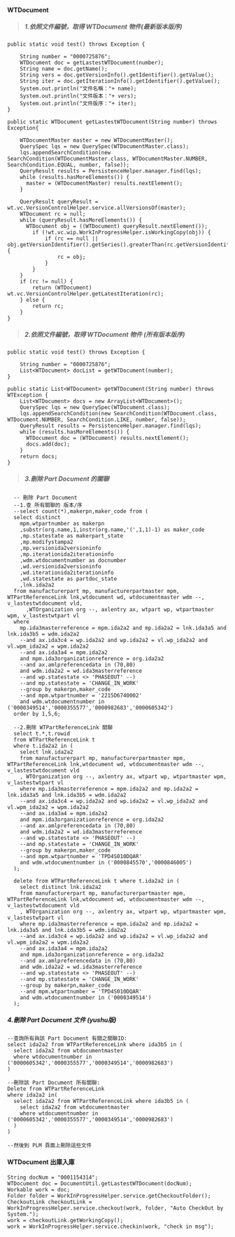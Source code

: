 
#### WTDocument

> ##### 1.依照文件編號，取得 WTDocument 物件(最新版本版序)

    public static void test() throws Exception {

        String number = "0000725876";
        WTDocument doc = getLastestWTDocument(number);
        String name = doc.getName();
        String vers = doc.getVersionInfo().getIdentifier().getValue();
        String iter = doc.getIterationInfo().getIdentifier().getValue();
        System.out.println("文件名稱："+ name);
        System.out.println("文件版本："+ vers);
        System.out.println("文件版序："+ iter);
    }

    public static WTDocument getLastestWTDocument(String number) throws Exception{

        WTDocumentMaster master = new WTDocumentMaster();
        QuerySpec lqs = new QuerySpec(WTDocumentMaster.class);
        lqs.appendSearchCondition(new SearchCondition(WTDocumentMaster.class, WTDocumentMaster.NUMBER, SearchCondition.EQUAL, number, false));
        QueryResult results = PersistenceHelper.manager.find(lqs);
        while (results.hasMoreElements()) {
          master = (WTDocumentMaster) results.nextElement();
        }

        QueryResult queryResult = wt.vc.VersionControlHelper.service.allVersionsOf(master);
        WTDocument rc = null;
        while (queryResult.hasMoreElements()) {
          WTDocument obj = ((WTDocument) queryResult.nextElement());
            if (!wt.vc.wip.WorkInProgressHelper.isWorkingCopy(obj)) {
                if (rc == null || obj.getVersionIdentifier().getSeries().greaterThan(rc.getVersionIdentifier().getSeries())) {
                    rc = obj;
                }
            }
        }
        if (rc != null) {
            return (WTDocument) wt.vc.VersionControlHelper.getLatestIteration(rc);
        } else {
            return rc;
        }
    }
> ##### 2.依照文件編號，取得 WTDocument 物件 (所有版本版序)

    public static void test() throws Exception {

        String number = "0000725876";
        List<WTDocument> docList = getWTDocument(number);
    }

    public static List<WTDocument> getWTDocument(String number) throws WTException {
        List<WTDocument> docs = new ArrayList<WTDocument>();
        QuerySpec lqs = new QuerySpec(WTDocument.class);
        lqs.appendSearchCondition(new SearchCondition(WTDocument.class, WTDocument.NUMBER, SearchCondition.LIKE, number, false));
        QueryResult results = PersistenceHelper.manager.find(lqs);
        while (results.hasMoreElements()) {
          WTDocument doc = (WTDocument) results.nextElement();
          docs.add(doc);
        }
        return docs;
    }

> ##### 3.刪除 Part Document 的關聯

      -- 刪除 Part Document
      --1.查 所有關聯的 版本/序
      --select count(*),makerpn,maker_code from (
      select distinct
        mpm.wtpartnumber as makerpn
        ,substr(org.name,1,instr(org.name,'(',1,1)-1) as maker_code
        ,mp.statestate as makerpart_state
        ,mp.modifystampa2
        ,mp.versionida2versioninfo
        ,mp.iterationida2iterationinfo
        ,wdm.wtdocumentnumber as docnumber
        ,wd.versionida2versioninfo
        ,wd.iterationida2iterationinfo
        ,wd.statestate as partdoc_state
        ,lnk.ida2a2
      from manufacturerpart mp, manufacturerpartmaster mpm, WTPartReferenceLink lnk,wtdocument wd, wtdocumentmaster wdm --, v_lastestwtdocument vld,
          ,WTOrganization org --, axlentry ax, wtpart wp, wtpartmaster wpm, v_lastestwtpart vl
      where
        mp.ida3masterreference = mpm.ida2a2 and mp.ida2a2 = lnk.ida3a5 and lnk.ida3b5 = wdm.ida2a2
        --and ax.ida3c4 = wp.ida2a2 and wp.ida2a2 = vl.wp_ida2a2 and vl.wpm_ida2a2 = wpm.ida2a2
        --and ax.ida3a4 = mpm.ida2a2
        and mpm.ida3organizationreference = org.ida2a2
        --and ax.amlpreferencedata in (70,80)
        and wdm.ida2a2 = wd.ida3masterreference
        --and wp.statestate <> 'PHASEOUT' --)
        --and mp.statestate = 'CHANGE_IN_WORK'
        --group by makerpn,maker_code
        --and mpm.wtpartnumber = '2215D6740002'
        and wdm.wtdocumentnumber in ('0000349514','0000355577','0000982683','0000605342')
      order by 1,5,6;

      --2.刪除 WTPartReferenceLink 關聯
      select t.*,t.rowid
      from WTPartReferenceLink t
      where t.ida2a2 in (
        select lnk.ida2a2
        from manufacturerpart mp, manufacturerpartmaster mpm, WTPartReferenceLink lnk,wtdocument wd, wtdocumentmaster wdm --, v_lastestwtdocument vld
        , WTOrganization org --, axlentry ax, wtpart wp, wtpartmaster wpm, v_lastestwtpart vl
        where mp.ida3masterreference = mpm.ida2a2 and mp.ida2a2 = lnk.ida3a5 and lnk.ida3b5 = wdm.ida2a2
        --and ax.ida3c4 = wp.ida2a2 and wp.ida2a2 = vl.wp_ida2a2 and vl.wpm_ida2a2 = wpm.ida2a2
        --and ax.ida3a4 = mpm.ida2a2
        and mpm.ida3organizationreference = org.ida2a2
        --and ax.amlpreferencedata in (70,80)
        and wdm.ida2a2 = wd.ida3masterreference
        --and wp.statestate <> 'PHASEOUT' --)
        --and mp.statestate = 'CHANGE_IN_WORK'
        --group by makerpn,maker_code
        --and mpm.wtpartnumber = 'TPD4S010DQAR'
        and wdm.wtdocumentnumber in ('0000845570','0000846005')
      );

      delete from WTPartReferenceLink t where t.ida2a2 in (
        select distinct lnk.ida2a2
        from manufacturerpart mp, manufacturerpartmaster mpm, WTPartReferenceLink lnk,wtdocument wd, wtdocumentmaster wdm --, v_lastestwtdocument vld
        , WTOrganization org --, axlentry ax, wtpart wp, wtpartmaster wpm, v_lastestwtpart vl
        where mp.ida3masterreference = mpm.ida2a2 and mp.ida2a2 = lnk.ida3a5 and lnk.ida3b5 = wdm.ida2a2
        --and ax.ida3c4 = wp.ida2a2 and wp.ida2a2 = vl.wp_ida2a2 and vl.wpm_ida2a2 = wpm.ida2a2
        --and ax.ida3a4 = mpm.ida2a2
        and mpm.ida3organizationreference = org.ida2a2
        --and ax.amlpreferencedata in (70,80)
        and wdm.ida2a2 = wd.ida3masterreference
        --and wp.statestate <> 'PHASEOUT' --)
        --and mp.statestate = 'CHANGE_IN_WORK'
        --group by makerpn,maker_code
        --and mpm.wtpartnumber = 'TPD4S010DQAR'
        and wdm.wtdocumentnumber in ('0000349514')
      );


##### 4.刪除 Part Document 文件 (yushu版) 	

    --查詢所有與該 Part Document 有關之關聯ID:							
    select ida2a2 from WTPartReferenceLink where ida3b5 in (							
      select ida2a2 from wtdocumentmaster 							
      where wtdocumentnumber in ('0000605342','0000355577','0000349514','0000982683')							
    )							
                  
    --刪除該 Part Document 所有關聯:							
    Delete from WTPartReferenceLink 							
    where ida2a2 in(							
      select ida2a2 from WTPartReferenceLink where ida3b5 in (							
        select ida2a2 from wtdocumentmaster 							
        where wtdocumentnumber in ('0000605342','0000355577','0000349514','0000982683')							
      )							
    )							
           
    --然後到 PLM 頁面上刪除這些文件


#### WTDocument 出庫入庫


```
String docNum = "0001154314";
WTDocument doc = DocumentUtil.getLastestWTDocument(docNum);
Workable work = doc;
Folder folder = WorkInProgressHelper.service.getCheckoutFolder();
CheckoutLink checkoutLink = WorkInProgressHelper.service.checkout(work, folder, "Auto CheckOut by System.");
work = checkoutLink.getWorkingCopy();
work = WorkInProgressHelper.service.checkin(work, "check in msg"); 

```
